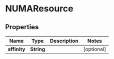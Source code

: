 

# NUMAResource


## Properties

Name | Type | Description | Notes
------------ | ------------- | ------------- | -------------
**affinity** | **String** |  |  [optional]



